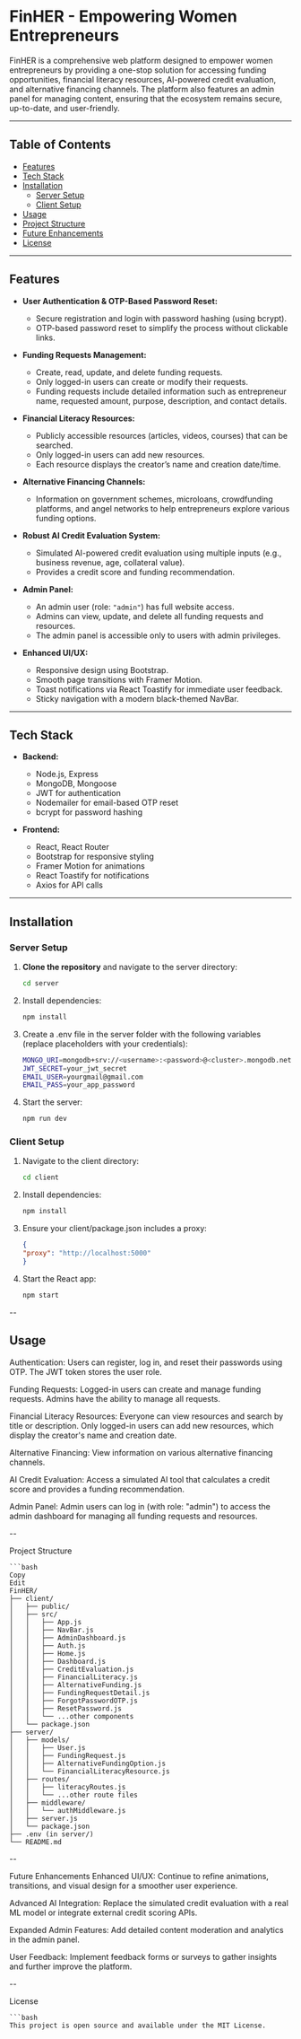 # FinHER - Empowering Women Entrepreneurs

FinHER is a comprehensive web platform designed to empower women entrepreneurs by providing a one-stop solution for accessing funding opportunities, financial literacy resources, AI-powered credit evaluation, and alternative financing channels. The platform also features an admin panel for managing content, ensuring that the ecosystem remains secure, up-to-date, and user-friendly.

---

## Table of Contents

- [Features](#features)
- [Tech Stack](#tech-stack)
- [Installation](#installation)
  - [Server Setup](#server-setup)
  - [Client Setup](#client-setup)
- [Usage](#usage)
- [Project Structure](#project-structure)
- [Future Enhancements](#future-enhancements)
- [License](#license)

---

## Features

- **User Authentication & OTP-Based Password Reset:**  
  - Secure registration and login with password hashing (using bcrypt).
  - OTP-based password reset to simplify the process without clickable links.

- **Funding Requests Management:**  
  - Create, read, update, and delete funding requests.
  - Only logged-in users can create or modify their requests.
  - Funding requests include detailed information such as entrepreneur name, requested amount, purpose, description, and contact details.

- **Financial Literacy Resources:**  
  - Publicly accessible resources (articles, videos, courses) that can be searched.
  - Only logged-in users can add new resources.
  - Each resource displays the creator’s name and creation date/time.

- **Alternative Financing Channels:**  
  - Information on government schemes, microloans, crowdfunding platforms, and angel networks to help entrepreneurs explore various funding options.

- **Robust AI Credit Evaluation System:**  
  - Simulated AI-powered credit evaluation using multiple inputs (e.g., business revenue, age, collateral value).
  - Provides a credit score and funding recommendation.

- **Admin Panel:**  
  - An admin user (role: `"admin"`) has full website access.
  - Admins can view, update, and delete all funding requests and resources.
  - The admin panel is accessible only to users with admin privileges.

- **Enhanced UI/UX:**  
  - Responsive design using Bootstrap.
  - Smooth page transitions with Framer Motion.
  - Toast notifications via React Toastify for immediate user feedback.
  - Sticky navigation with a modern black-themed NavBar.

---

## Tech Stack

- **Backend:**  
  - Node.js, Express  
  - MongoDB, Mongoose  
  - JWT for authentication  
  - Nodemailer for email-based OTP reset  
  - bcrypt for password hashing

- **Frontend:**  
  - React, React Router  
  - Bootstrap for responsive styling  
  - Framer Motion for animations  
  - React Toastify for notifications  
  - Axios for API calls

---

## Installation

### Server Setup

1. **Clone the repository** and navigate to the server directory:
   ```bash
   cd server


2. Install dependencies:

    ```bash
    npm install

3. Create a .env file in the server folder with the following variables (replace placeholders with your credentials):

    ```bash
    MONGO_URI=mongodb+srv://<username>:<password>@<cluster>.mongodb.net/<dbname>?retryWrites=true&w=majority
    JWT_SECRET=your_jwt_secret
    EMAIL_USER=yourgmail@gmail.com
    EMAIL_PASS=your_app_password

4. Start the server:

    ```bash
    npm run dev


### Client Setup
1. Navigate to the client directory:

    ```bash
    cd client

2. Install dependencies:

    ```bash
    npm install

3. Ensure your client/package.json includes a proxy:

    ```json
    {
    "proxy": "http://localhost:5000"
    }

4. Start the React app:

    ```bash
    npm start

--

## Usage
Authentication:
Users can register, log in, and reset their passwords using OTP. The JWT token stores the user role.

Funding Requests:
Logged-in users can create and manage funding requests. Admins have the ability to manage all requests.

Financial Literacy Resources:
Everyone can view resources and search by title or description. Only logged-in users can add new resources, which display the creator's name and creation date.

Alternative Financing:
View information on various alternative financing channels.

AI Credit Evaluation:
Access a simulated AI tool that calculates a credit score and provides a funding recommendation.

Admin Panel:
Admin users can log in (with role: "admin") to access the admin dashboard for managing all funding requests and resources.

--

Project Structure

    ```bash
    Copy
    Edit
    FinHER/
    ├── client/
    │   ├── public/
    │   ├── src/
    │   │   ├── App.js
    │   │   ├── NavBar.js
    │   │   ├── AdminDashboard.js
    │   │   ├── Auth.js
    │   │   ├── Home.js
    │   │   ├── Dashboard.js
    │   │   ├── CreditEvaluation.js
    │   │   ├── FinancialLiteracy.js
    │   │   ├── AlternativeFunding.js
    │   │   ├── FundingRequestDetail.js
    │   │   ├── ForgotPasswordOTP.js
    │   │   ├── ResetPassword.js
    │   │   └── ...other components
    │   └── package.json
    ├── server/
    │   ├── models/
    │   │   ├── User.js
    │   │   ├── FundingRequest.js
    │   │   ├── AlternativeFundingOption.js
    │   │   └── FinancialLiteracyResource.js
    │   ├── routes/
    │   │   ├── literacyRoutes.js
    │   │   └── ...other route files
    │   ├── middleware/
    │   │   └── authMiddleware.js
    │   ├── server.js
    │   └── package.json
    ├── .env (in server/)
    └── README.md

--

Future Enhancements
Enhanced UI/UX:
Continue to refine animations, transitions, and visual design for a smoother user experience.

Advanced AI Integration:
Replace the simulated credit evaluation with a real ML model or integrate external credit scoring APIs.

Expanded Admin Features:
Add detailed content moderation and analytics in the admin panel.

User Feedback:
Implement feedback forms or surveys to gather insights and further improve the platform.

--

License

    ```bash
    This project is open source and available under the MIT License.